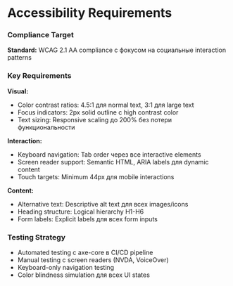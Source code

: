 # Accessibility Requirements

### Compliance Target

**Standard:** WCAG 2.1 AA compliance с фокусом на социальные interaction patterns

### Key Requirements

**Visual:**
- Color contrast ratios: 4.5:1 для normal text, 3:1 для large text
- Focus indicators: 2px solid outline с high contrast color
- Text sizing: Responsive scaling до 200% без потери функциональности

**Interaction:**
- Keyboard navigation: Tab order через все interactive elements
- Screen reader support: Semantic HTML, ARIA labels для dynamic content
- Touch targets: Minimum 44px для mobile interactions

**Content:**
- Alternative text: Descriptive alt text для всех images/icons
- Heading structure: Logical hierarchy H1-H6
- Form labels: Explicit labels для всех form inputs

### Testing Strategy

- Automated testing с axe-core в CI/CD pipeline
- Manual testing с screen readers (NVDA, VoiceOver)
- Keyboard-only navigation testing
- Color blindness simulation для всех UI states
